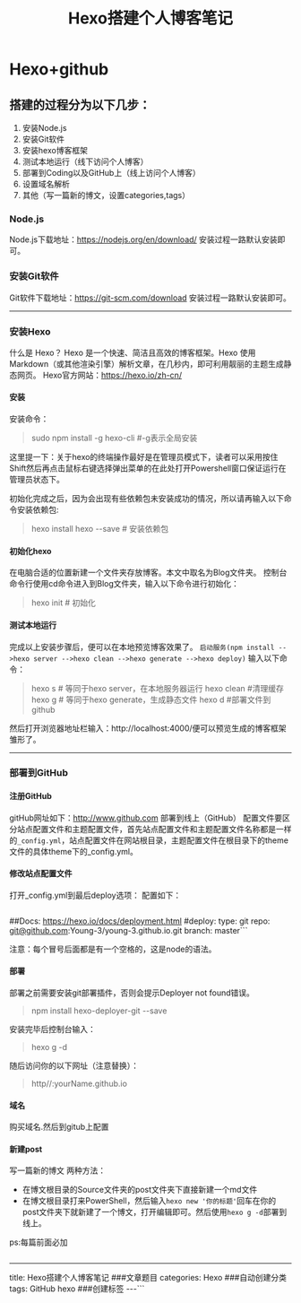 ﻿---
title: Hexo搭建个人博客笔记
categories: Hexo
tags: GitHub hexo
---



# Hexo+github

## 搭建的过程分为以下几步：
1.	安装Node.js
2.	安装Git软件
3.	安装hexo博客框架
4.	测试本地运行（线下访问个人博客）
5.	部署到Coding以及GitHub上（线上访问个人博客）
6.	设置域名解析
7.	其他（写一篇新的博文，设置categories,tags）

### Node.js
Node.js下载地址：https://nodejs.org/en/download/
安装过程一路默认安装即可。

### 安装Git软件

Git软件下载地址：https://git-scm.com/download
安装过程一路默认安装即可。


----------


### 安装Hexo
什么是 Hexo？
Hexo 是一个快速、简洁且高效的博客框架。Hexo 使用 Markdown（或其他渲染引擎）解析文章，在几秒内，即可利用靓丽的主题生成静态网页。
Hexo官方网站：https://hexo.io/zh-cn/

#### **安装**
安装命令：
> sudo npm install -g hexo-cli  #-g表示全局安装

这里提一下：关于hexo的终端操作最好是在管理员模式下，读者可以采用按住Shift然后再点击鼠标右键选择弹出菜单的在此处打开Powershell窗口保证运行在管理员状态下。

初始化完成之后，因为会出现有些依赖包未安装成功的情况，所以请再输入以下命令安装依赖包:
> hexo install hexo --save  # 安装依赖包  

#### **初始化hexo**
在电脑合适的位置新建一个文件夹存放博客。本文中取名为Blog文件夹。
控制台命令行使用cd命令进入到Blog文件夹，输入以下命令进行初始化：
> hexo init  # 初始化 


#### **测试本地运行**
完成以上安装步骤后，便可以在本地预览博客效果了。
`启动服务(npm install -->hexo server -->hexo clean -->hexo generate -->hexo deploy)`
输入以下命令：
>hexo s   # 等同于hexo server，在本地服务器运行
hexo clean #清理缓存
hexo g   # 等同于hexo generate，生成静态文件
hexo d  #部署文件到github

然后打开浏览器地址栏输入：http://localhost:4000/便可以预览生成的博客框架雏形了。


----------

### 部署到GitHub 
#### **注册GitHub**
gitHub网址如下：http://www.github.com
部署到线上（GitHub）
配置文件要区分站点配置文件和主题配置文件，首先站点配置文件和主题配置文件名称都是一样的`_config.yml`，站点配置文件在网站根目录，主题配置文件在根目录下的theme文件的具体theme下的_config.yml。

#### **修改站点配置文件**
打开_config.yml到最后deploy选项： 
配置如下：
>  ```#Deployment
 ##Docs: https://hexo.io/docs/deployment.html
  #deploy:
  type: git
  repo: git@github.com:Young-3/young-3.github.io.git
  branch: master```
  
注意：每个冒号后面都是有一个空格的，这是node的语法。

#### **部署**
部署之前需要安装git部署插件，否则会提示Deployer not found错误。
> npm install hexo-deployer-git --save

安装完毕后控制台输入：
> hexo g -d   

随后访问你的以下网址（注意替换）：
>http//:yourName.github.io 

#### 域名
购买域名.然后到gitub上配置

#### 新建post
写一篇新的博文
两种方法： 
- 在博文根目录的Source文件夹的post文件夹下直接新建一个md文件 
- 在博文根目录打来PowerShell，然后输入`hexo new '你的标题'`回车在你的post文件夹下就新建了一个博文，打开编辑即可。然后使用`hexo g -d`部署到线上。

ps:每篇前面必加
>```
---
title: Hexo搭建个人博客笔记       ###文章题目
categories: Hexo                  ###自动创建分类
tags: GitHub hexo                 ###创建标签
---```

